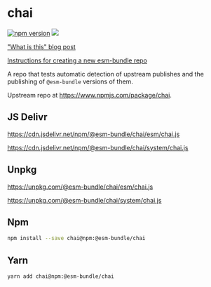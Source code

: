 # chai

[![npm version](https://img.shields.io/npm/v/@esm-bundle/chai.svg?style=flat)](https://www.npmjs.com/package/@esm-bundle/chai) [![](https://data.jsdelivr.com/v1/package/npm/@esm-bundle/chai/badge)](https://www.jsdelivr.com/package/npm/@esm-bundle/chai)

["What is this" blog post](https://medium.com/@joeldenning/an-esm-bundle-for-any-npm-package-5f850db0e04d)

[Instructions for creating a new esm-bundle repo](https://github.com/esm-bundle/new-repo-instructions)

A repo that tests automatic detection of upstream publishes and the publishing of `@esm-bundle` versions of them.

Upstream repo at https://www.npmjs.com/package/chai.

## JS Delivr

https://cdn.jsdelivr.net/npm/@esm-bundle/chai/esm/chai.js

https://cdn.jsdelivr.net/npm/@esm-bundle/chai/system/chai.js

## Unpkg

https://unpkg.com/@esm-bundle/chai/esm/chai.js

https://unpkg.com/@esm-bundle/chai/system/chai.js

## Npm

```sh
npm install --save chai@npm:@esm-bundle/chai
```

## Yarn

```sh
yarn add chai@npm:@esm-bundle/chai
```
